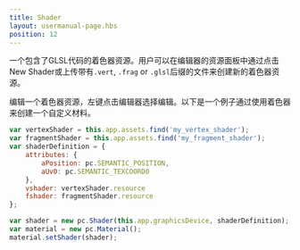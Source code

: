 ```yaml
---
title: Shader
layout: usermanual-page.hbs
position: 12
---
```


 一个包含了GLSL代码的着色器资源。用户可以在编辑器的资源面板中通过点击New Shader或上传带有```.vert```, ```.frag``` or ```.glsl```后缀的文件来创建新的着色器资源。

编辑一个着色器资源，左键点击编辑器选择编辑。以下是一个例子通过使用着色器来创建一个自定义材料。

```javascript
var vertexShader = this.app.assets.find('my_vertex_shader');
var fragmentShader = this.app.assets.find('my_fragment_shader');
var shaderDefinition = {
    attributes: {
        aPosition: pc.SEMANTIC_POSITION,
        aUv0: pc.SEMANTIC_TEXCOORD0
    },
    vshader: vertexShader.resource
    fshader: fragmentShader.resource
};

var shader = new pc.Shader(this.app.graphicsDevice, shaderDefinition);
var material = new pc.Material();
material.setShader(shader);
```
